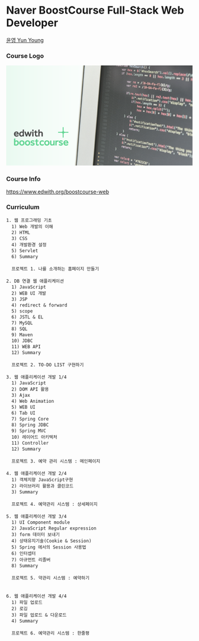 # Naver BoostCourse Full-Stack Web Developer

[윤영 Yun Young](https://github.com/yunyoung1819)


### Course Logo
<img src="/src/main/webapp/WEB-INF/images/edwith.logo.png" with="auto" height="auto">

### Course Info
https://www.edwith.org/boostcourse-web

### Curriculum
```
1. 웹 프로그래밍 기초
  1) Web 개발의 이해 
  2) HTML 
  3) CSS 
  4) 개발환경 설정 
  5) Servlet 
  6) Summary
  
  프로젝트 1. 나를 소개하는 홈페이지 만들기

2. DB 연결 웹 애플리케이션
  1) JavaScript
  2) WEB UI 개발
  3) JSP 
  4) redirect & forward
  5) scope
  6) JSTL & EL 
  7) MySQL
  8) SQL
  9) Maven
  10) JDBC
  11) WEB API
  12) Summary
  
  프로젝트 2. TO-DO LIST 구현하기
  
3. 웹 애플리케이션 개발 1/4
  1) JavaScript
  2) DOM API 활용
  3) Ajax
  4) Web Animation
  5) WEB UI
  6) Tab UI 
  7) Spring Core
  8) Spring JDBC
  9) Spring MVC
  10) 레이어드 아키텍처
  11) Controller
  12) Summary
  
  프로젝트 3. 예약 관리 시스템 : 메인페이지
  
4. 웹 애플리케이션 개발 2/4
  1) 객체지향 JavaScript구현
  2) 라이브러리 활용과 클린코드
  3) Summary
  
  프로젝트 4. 예약관리 시스템 : 상세페이지
  
5. 웹 애플리케이션 개발 3/4
  1) UI Component module
  2) JavaScript Regular expression
  3) form 데이터 보내기
  4) 상태유지기술(Cookie & Session)
  5) Spring 에서의 Session 사용법
  6) 인터셉터
  7) 아규먼트 리졸버 
  8) Summary
  
  프로젝트 5. 약관리 시스템 : 예약하기
  
 
6. 웹 애플리케이션 개발 4/4
  1) 파일 업로드
  2) 로깅
  3) 파일 업로드 & 다운로드
  4) Summary
  
  프로젝트 6. 예약관리 시스템 : 한줄평
  ```
